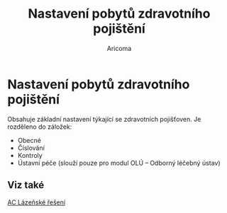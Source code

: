 ﻿---
    title: "Nastavení pobytů zdravotního pojištění"
    author: Aricoma
    ms.date: 04/30/2018
    ms.topic: article
    ms.prod: dynamics-nav-2017
    ms.contentlocale: cs-cz
    ms.lasthandoff: 04/30/2018
---

# Nastavení pobytů zdravotního pojištění

Obsahuje základní nastavení týkající se zdravotních pojišťoven. Je rozděleno do záložek:
-	Obecné
-	Číslování
-	Kontroly
-	Ústavní péče (slouží pouze pro modul OLÚ – Odborný léčebný ústav) 



## <a name="see-also"></a>Viz také
[AC Lázeňské řešení](ac-spa-solution.md)